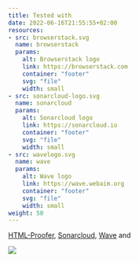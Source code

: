 ```yaml
---
title: Tested with
date: 2022-06-16T21:55:55+02:00
resources:
- src: browserstack.svg
  name: browserstack
  params:
    alt: Browserstack logo
    link: https://browserstack.com
    container: "footer"
    svg: "file"
    width: small
- src: sonarcloud-logo.svg
  name: sonarcloud
  params:
    alt: Sonarcloud logo
    link: https://sonarcloud.io
    container: "footer"
    svg: "file"
    width: small
- src: wavelogo.svg
  name: wave
  params:
    alt: Wave logo
    link: https://wave.webaim.org
    container: "footer"
    svg: "file"
    width: small
weight: 50  
---
```

[HTML-Proofer](https://github.com/gjtorikian/html-proofer), [Sonarcloud](https://sonarcloud.io/project/overview?id=bowman2001_perplex), [Wave](https://wave.webaim.org) and

![](browserstack)
